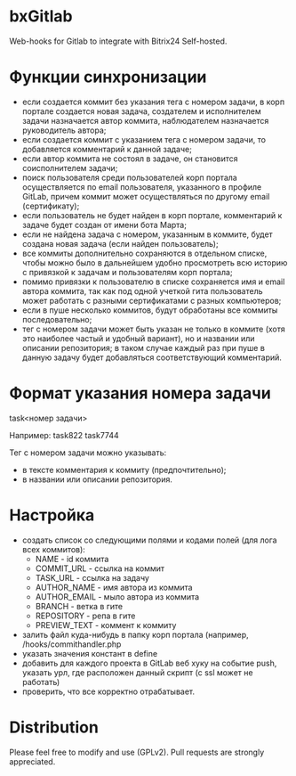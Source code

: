 bxGitlab
========

Web-hooks for Gitlab to integrate with Bitrix24 Self-hosted.


Функции синхронизации
==========

- если создается коммит без указания тега с номером задачи, в корп портале создается новая задача,
  создателем и исполнителем задачи назначается автор коммита, наблюдателем назначается руководитель автора;
- если создается коммит с указанием тега с номером задачи, то добавляется комментарий к данной задаче;
- если автор коммита не состоял в задаче, он становится соисполнителем задачи;
- поиск пользователя среди пользователей корп портала осуществляется
  по email пользователя, указанного в профиле GitLab, причем коммит может осуществляться по другому email (сертификату);
- если пользователь не будет найден в корп портале, комментарий к задаче будет создан от имени бота Марта;
- если не найдена задача с номером, указанным в коммите, будет создана новая задача (если найден пользователь);
- все коммиты дополнительно сохраняются в отдельном списке,
  чтобы можно было в дальнейшем удобно просмотреть всю историю с привязкой к задачам и пользователям корп портала;
- помимо привязки к пользователю в списке сохраняется имя и email автора коммита,
  так как под одной учеткой гита пользователь может работать с разными сертификатами с разных компьютеров;
- если в пуше несколько коммитов, будут обработаны все коммиты последовательно;
- тег с номером задачи может быть указан не только в коммите (хотя это наиболее частый и удобный вариант),
  но и названии или описании репозитория; в таком случае каждый раз при пуше
  в данную задачу будет добавляться соответствующий комментарий.


Формат указания номера задачи
==========

task<номер задачи>

Например:
 task822
 task7744

Тег с номером задачи можно указывать:
- в тексте комментария к коммиту (предпочтительно);
- в названии или описании репозитория.
 
Настройка
==========

- создать список со следующими полями и кодами полей (для лога всех коммитов):
     * NAME - id коммита
     * COMMIT_URL - ссылка на коммит
     * TASK_URL - ссылка на задачу
     * AUTHOR_NAME - имя автора из коммита
     * AUTHOR_EMAIL - мыло автора из коммита
     * BRANCH - ветка в гите
     * REPOSITORY - репа в гите
     * PREVIEW_TEXT - коммент к коммиту
- залить файл куда-нибудь в папку корп портала (например, /hooks/commithandler.php
- указать значения констант в define
- добавить для каждого проекта в GitLab веб хуку на событие push,
  указать урл, где расположен данный скрипт (с ssl может не работать)
- проверить, что все корректно отрабатывает.

Distribution
============

Please feel free to modify and use (GPLv2).
Pull requests are strongly appreciated.
